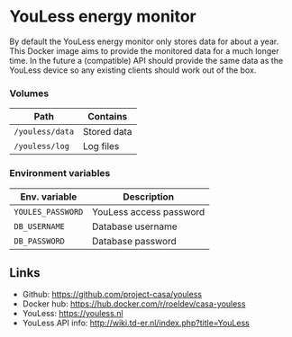 YouLess energy monitor
=======================

By default the YouLess energy monitor only stores data for about a year. This Docker image aims to provide the 
monitored data for a much longer time. In the future a (compatible) API should provide the same data as the YouLess device so any existing clients should work out of the box.

### Volumes
| Path | Contains |
|------|----------|
|```/youless/data```  | Stored data
|```/youless/log```   | Log files

### Environment variables
| Env. variable | Description |
|---------------|-------------|
|```YOULES_PASSWORD```| YouLess access password
|```DB_USERNAME```| Database username
|```DB_PASSWORD```| Database password

## Links
- Github: https://github.com/project-casa/youless
- Docker hub: https://hub.docker.com/r/roeldev/casa-youless
- YouLess: https://youless.nl
- YouLess API info: http://wiki.td-er.nl/index.php?title=YouLess
